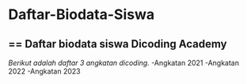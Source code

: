 # Daftar-Biodata-Siswa
==
Daftar biodata siswa Dicoding Academy
--
*Berikut adalah daftar 3 angkatan dicoding.*
-Angkatan 2021
-Angkatan 2022
-Angkatan 2023
